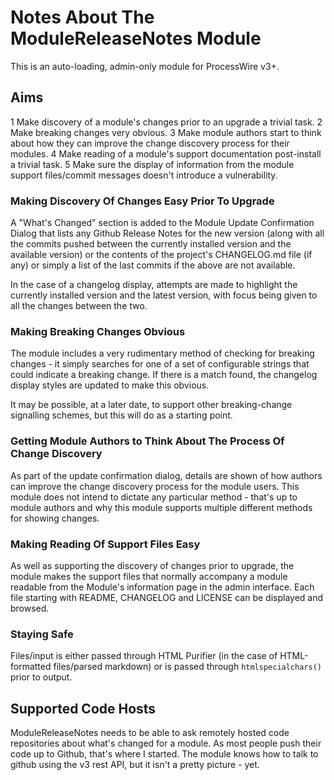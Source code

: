# Notes About The ModuleReleaseNotes Module

This is an auto-loading, admin-only module for ProcessWire v3+.

## Aims

1 Make discovery of a module's changes prior to an upgrade a trivial task.
2 Make breaking changes very obvious.
3 Make module authors start to think about how they can improve the change discovery process for their modules.
4 Make reading of a module's support documentation post-install a trivial task.
5 Make sure the display of information from the module support files/commit messages doesn't introduce a vulnerability.


### Making Discovery Of Changes Easy Prior To Upgrade

A "What's Changed" section is added to the Module Update Confirmation Dialog that lists any Github Release Notes for the 
new version (along with all the commits pushed between the currently installed version and the available version) or the
contents of the project's CHANGELOG.md file (if any) or simply a list of the last commits if the above are not available.

In the case of a changelog display, attempts are made to highlight the currently installed version and the latest
version, with focus being given to all the changes between the two.


### Making Breaking Changes Obvious

The module includes a very rudimentary method of checking for breaking changes - it simply searches for one of a set of
configurable strings that could indicate a breaking change. If there is a match found, the changelog display styles are
updated to make this obvious.

It may be possible, at a later date, to support other breaking-change signalling schemes, but this will do as a starting
point.


### Getting Module Authors to Think About The Process Of Change Discovery

As part of the update confirmation dialog, details are shown of how authors can improve the change discovery process for
the module users. This module does not intend to dictate any particular method - that's up to module authors and why
this module supports multiple different methods for showing changes.


### Making Reading Of Support Files Easy

As well as supporting the discovery of changes prior to upgrade, the module makes the support files that normally
accompany a module readable from the Module's information page in the admin interface. Each file starting with README,
CHANGELOG and LICENSE can be displayed and browsed.


### Staying Safe

Files/input is either passed through HTML Purifier (in the case of HTML-formatted files/parsed markdown) or is passed
through ```htmlspecialchars()``` prior to output.



## Supported Code Hosts

ModuleReleaseNotes needs to be able to ask remotely hosted code repositories about what's changed for a module. As most
people push their code up to Github, that's where I started. The module knows how to talk to github using the v3 rest
API, but it isn't a pretty picture - yet.


